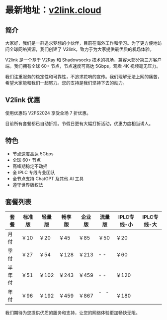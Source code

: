 # 最新地址：[v2link.cloud](https://v2link.cloud)

## 简介
大家好，我们是一群追求梦想的小伙伴，目前在海外工作和学习。为了更方便地访问全球网络资源，我们创建了 V2link，致力于为大家提供最优质的机场体验。

V2link 是一个基于 V2Ray 和 Shadowsocks 技术的机场，兼容大部分第三方客户端。我们拥有全球 60+ 节点，节点速度可高达 5Gbps，观看 4K 视频毫无压力。

我们注重服务的稳定性和可靠性，不追求花哨的宣传。我们理解无法上网的痛苦，希望大家能和我们一起努力。您的支持是我们坚持下去的动力。

## V2link 优惠
使用优惠码 V2FS2024 享受全场 7 折优惠。

目前所有套餐都已自动折扣。节假日更有大幅打折活动，优惠力度相当诱人。

## 特色
* 节点速度高达 5Gbps
* 全球 60+ 节点
* 高峰期稳定不动摇
* 全 IPLC 专线专业团队
* 全节点支持 ChatGPT 及其他 AI 工具
* 遵守世界版权法

## 套餐列表
|套餐|标准版|轻量版|畅享版|企业版|流量版|IPLC专线-小|IPLC专线-大|
|----|----|----|----|----|----|----|----|
|月付| ￥10| ￥20| ￥45| ￥85| ￥50 |￥20 |       |￥50
|季付| ￥27| ￥54| ￥128| ￥213| - -   |￥60 |       |￥150
|半年付|￥51| ￥102| ￥243| ￥459| - -   |￥120|       |￥270
|年付| ￥96| ￥192| ￥459| ￥867| -   -   |￥180|       |￥510


我们期待为您提供优质的服务和支持，让您的网络体验更加畅快无阻。
